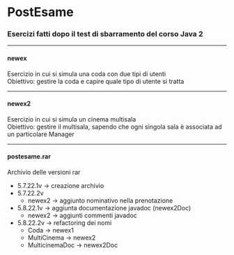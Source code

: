 # PostEsame

### Esercizi fatti dopo il test di sbarramento del corso Java 2

***

#### newex
Esercizio in cui si simula una coda con due tipi di utenti  
Obiettivo: gestire la coda e capire quale tipo di utente si tratta

***

#### newex2
Esercizio in cui si simula un cinema multisala  
Obiettivo: gestire il multisala, sapendo che ogni singola sala è associata ad un particolare Manager

***

#### postesame.rar
Archivio delle versioni rar
* 5.7.22.1v -> creazione archivio
* 5.7.22.2v
  * newex2 -> aggiunto nominativo nella prenotazione
* 5.8.22.1v -> aggiunta documentazione javadoc (newex2Doc)
  * newex2 -> aggiunti commenti javadoc
* 5.8.22.2v -> refactoring dei nomi
  * Coda -> newex1
  * MultiCinema -> newex2
  * MulticinemaDoc -> newex2Doc
